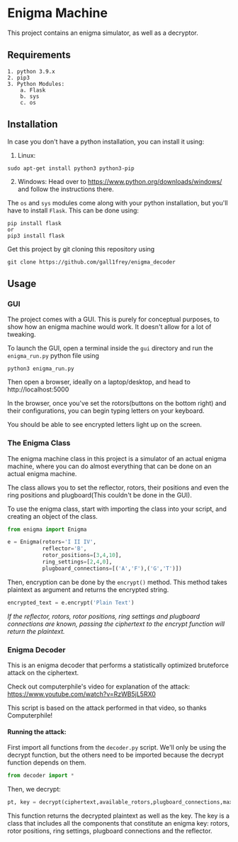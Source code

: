 # Enigma Machine
This project contains an enigma simulator, as well as a decryptor.

## Requirements
```
1. python 3.9.x
2. pip3
3. Python Modules:
    a. Flask
    b. sys
    c. os
```
## Installation
In case you don't have a python installation, you can install it using:
1. Linux:
  ```
  sudo apt-get install python3 python3-pip
  ```
2. Windows:
Head over to https://www.python.org/downloads/windows/ and follow the instructions there.

The ```os``` and ```sys``` modules come along with your python installation, but you'll have to install ```Flask```. This can be done using:
```
pip install flask
or
pip3 install flask
```

Get this project by git cloning this repository using
```
git clone https://github.com/gall1frey/enigma_decoder
```

## Usage
### GUI
The project comes with a GUI. This is purely for conceptual purposes, to show how an enigma machine would work. It doesn't allow for a lot of tweaking.

To launch the GUI, open a terminal inside the ```gui``` directory and run the ```enigma_run.py``` python file using
```
python3 enigma_run.py
```
Then open a browser, ideally on a laptop/desktop, and head to http://localhost:5000

In the browser, once you've set the rotors(buttons on the bottom right) and their configurations, you can begin typing letters on your keyboard.

You should be able to see encrypted letters light up on the screen.

### The Enigma Class
The enigma machine class in this project is a simulator of an actual enigma machine, where you can do almost everything that can be done on an actual enigma machine.

The class allows you to set the reflector, rotors, their positions and even the ring positions and plugboard(This couldn't be done in the GUI).

To use the enigma class, start with importing the class into your script, and creating an object of the class.
```python
from enigma import Enigma

e = Enigma(rotors='I II IV',
           reflector='B',
           rotor_positions=[3,4,10],
           ring_settings=[2,4,0],
           plugboard_connections=[('A','F'),('G','T')])
```
Then, encryption can be done by the ```encrypt()``` method. This method takes plaintext as argument and returns the encrypted string.
```python
encrypted_text = e.encrypt('Plain Text')
```
*If the reflector, rotors, rotor positions, ring settings and plugboard connections are known, passing the ciphertext to the encrypt function will return the plaintext.*

### Enigma Decoder
This is an enigma decoder that performs a statistically optimized bruteforce attack on the ciphertext.

Check out computerphile's video for explanation of the attack: https://www.youtube.com/watch?v=RzWB5jL5RX0

This script is based on the attack performed in that video, so thanks Computerphile!

#### Running the attack:
First import all functions from the ```decoder.py``` script.
We'll only be using the decrypt function, but the others need to be imported because the decrypt function depends on them.
```python
from decoder import *
```
Then, we decrypt:
```python
pt, key = decrypt(ciphertext,available_rotors,plugboard_connections,max_keys,IOC)
```
This function returns the decrypted plaintext as well as the key.
The key is a class that includes all the components that constitute an enigma key: rotors, rotor positions, ring settings, plugboard connections and the reflector.
